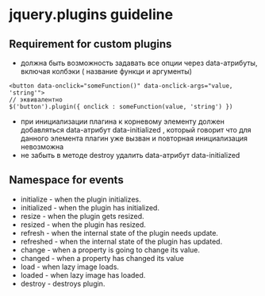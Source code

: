 # jquery.plugins guideline

## Requirement for custom plugins

+ должна быть возможность задавать все опции через data-атрибуты, 
включая колбэки ( название функци и аргументы)
```
<button data-onclick="someFunction()" data-onclick-args="value, 'string'">
// эквивалентно
$('button').plugin({ onclick : someFunction(value, 'string') })
```
+ при инициализации плагина к корневому элементу должен добавляться data-атрибут 
data-initialized , который говорит что для данного элемента плагин уже вызван 
и повторная инициализация невозможна
+ не забыть в методе destroy удалить data-атрибут data-initialized

## Namespace for events

+ initialize  - when the plugin initializes.
+ initialized - when the plugin has initialized.
+ resize      - when the plugin gets resized.
+ resized     - when the plugin has resized.
+ refresh     - when the internal state of the plugin needs update.
+ refreshed   - when the internal state of the plugin has updated.
+ change      - when a property is going to change its value.
+ changed     - when a property has changed its value
+ load        - when lazy image loads.
+ loaded      - when lazy image has loaded.
+ destroy     - destroys plugin.

